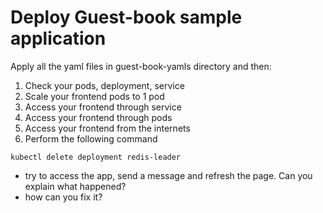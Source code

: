 # Deploy Guest-book sample application

Apply all the yaml files in guest-book-yamls directory and then:


1. Check your pods, deployment, service
2. Scale your frontend pods to 1 pod
3. Access your frontend through service
4. Access your frontend through pods
5. Access your frontend from the internets 
6. Perform the following command 

```
kubectl delete deployment redis-leader
```

 - try to access the app, send a message and refresh the page. Can you explain what happened? 
 - how can you fix it?

